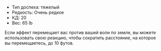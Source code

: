 
- Тип доспеха: тяжелый
- Редкость: Очень редкое
- КД: 20
- Вес: 65 lb

Если эффект перемещает вас против вашей воли по земле, вы можете использовать свою реакцию, чтобы сократить расстояние, на которое вы перемещаетесь, до 10 футов.